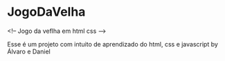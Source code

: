  # JogoDaVelha
<!– Jogo da veflha em html css –>

Esse é um projeto com intuito de aprendizado do html, css e javascript 
by Álvaro e Daniel  
